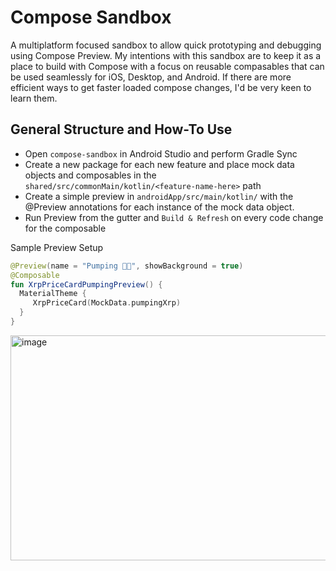 # Compose Sandbox
A multiplatform focused sandbox to allow quick prototyping and debugging using Compose Preview. My intentions with this sandbox are to keep it as a place to build with Compose with a focus on reusable compasables that can be used seamlessly for iOS, Desktop, and Android. If there are more efficient ways to get faster loaded compose changes, I'd be very keen to learn them.

## General Structure and How-To Use
- Open `compose-sandbox` in Android Studio and perform Gradle Sync
- Create a new package for each new feature and place mock data objects and composables in the `shared/src/commonMain/kotlin/<feature-name-here>` path
- Create a simple preview in `androidApp/src/main/kotlin/` with the @Preview annotations for each instance of the mock data object.
- Run Preview from the gutter and `Build & Refresh` on every code change for the composable

Sample Preview Setup
```kotlin
@Preview(name = "Pumping 🚀🚀", showBackground = true)
@Composable
fun XrpPriceCardPumpingPreview() {
  MaterialTheme {
     XrpPriceCard(MockData.pumpingXrp)
  }
}
```

<img width="795" height="360" alt="image" src="https://github.com/user-attachments/assets/2bcda34b-f880-42f9-8f2e-c7abfc627dec" />
